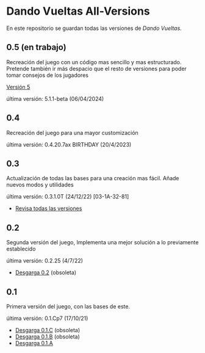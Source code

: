 
# Dando Vueltas All-Versions

En este repositorio se guardan todas las versiones de *Dando Vueltas*.

## 0.5 (en trabajo)
Recreación del juego con un código mas sencillo y mas estructurado.
Pretende también ir más despacio que el resto de versiones para poder tomar consejos de los jugadores

[Versión 5](https://github.com/MagincyanGames/DVVersions/releases/tag/DV5)

última versión: 5.1.1-beta (06/04/2024)

## 0.4
Recreación del juego para una mayor customización

última versión: 0.4.20.7ax BIRTHDAY (20/4/2023)

## 0.3 
Actualización de todas las bases para una creación mas fácil. Añade nuevos modos y utilidades

última versión: 0.3.1.0T (24/12/22) [03-1A-32-81]

* [Revisa todas las versiones](https://github.com/MagincianCompany/DVVersions/blob/main/03.md)

## 0.2
Segunda versión del juego, Implementa una mejor solución a lo previamente establecido

última versión: 0.2.25 (4/7/22)

* [Desgarga 0.2](https://github.com/MagincianCompany/DVVersions/raw/main/All%20Versions/DandoVueltas0.2.25.zip) (obsoleta)

## 0.1 
Primera versión del juego, con las bases de este.

última versión: 0.1.Cp7 (17/10/21)
* [Desgarga 0.1.C](https://github.com/MagincianCompany/DVVersions/raw/main/All%20Versions/DV_0.1.C.zip) (obsoleta)
* [Desgarga 0.1.B](https://github.com/MagincianCompany/DVVersions/raw/main/All%20Versions/DV_0.1.B.zip) (obsoleta)
* [Desgarga 0.1.A](https://github.com/MagincianCompany/DVVersions/raw/main/All%20Versions/DV_0.1.A.zip)



